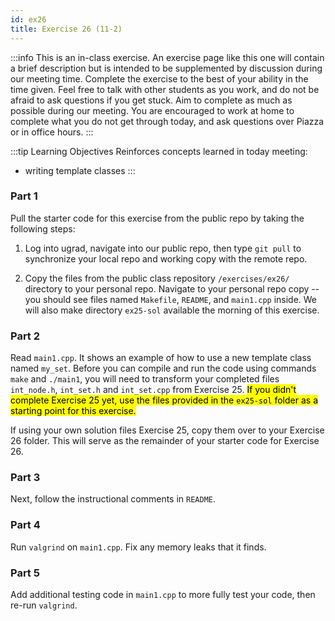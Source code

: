 ```yaml
---
id: ex26
title: Exercise 26 (11-2)
---
```


:::info
This is an in-class exercise. An exercise page like this one will contain a brief description but is intended to be supplemented by discussion during our meeting time. Complete the exercise to the best of your ability in the time given. Feel free to talk with other students as you work, and do not be afraid to ask questions if you get stuck. Aim to complete as much as possible during our meeting. You are encouraged to work at home to complete what you do not get through today, and ask questions over Piazza or in office hours.
:::

:::tip Learning Objectives
Reinforces concepts learned in today meeting:
*	writing template classes
:::

### Part 1

Pull the starter code for this exercise from the public repo by taking the following steps:

1.	Log into ugrad, navigate into our public repo, then type `git pull` to synchronize your local repo and working copy with the remote repo.

2.	Copy the files from the public class repository `/exercises/ex26/` directory to your personal repo. Navigate to your personal repo copy -- you should see files named `Makefile`, `README`, and `main1.cpp` inside. We will also make directory `ex25-sol` available the morning of this exercise.


### Part 2
Read `main1.cpp`.  It shows an example of how to use a new template class named `my_set`. Before you can compile and run the code using commands `make` and   `./main1`, you will need to transform your completed files `int_node.h`, `int_set.h` and `int_set.cpp` from Exercise 25. <mark>If you didn't complete Exercise 25 yet, use the files provided in the `ex25-sol` folder as a starting point for this exercise.</mark>

If using your own solution files Exercise 25, copy them over to your Exercise 26 folder. This will serve as the remainder of your starter code for Exercise 26.


### Part 3
Next, follow the instructional comments in `README`.

### Part 4
Run `valgrind` on `main1.cpp`. Fix any memory leaks that it finds.

### Part 5
Add additional testing code in `main1.cpp` to more fully test your code, then re-run `valgrind`.